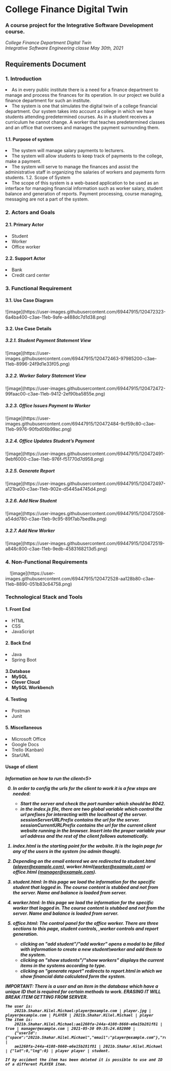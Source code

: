<h1>College Finance Digital Twin</h1>
<h3>A course project for the Integrative Software Development course.</h3>

<i>
  College Finance Department Digital Twin<br>
  Integrative Software Engineering classe
  May 30th, 2021
</i>
<h2>Requirements Document</h2>
<h3>1. Introduction</h3>
<li>As in every public institute there is a need for a finance department to manage and process the finances for its operation. In our project we build a finance department for such an institute.</li>
<li>The system is one that simulates the digital twin of a college financial department. Our system takes into account a college in which we have students attending predetermined courses. As in a student receives a curriculum he cannot change. A worker that teaches predetermined classes and an office that oversees and manages the payment surrounding them.</li>
<h4>1.1.	Purpose of system</h4>
<li>The system will manage salary payments to lecturers.
<li>The system will allow students to keep track of payments to the college, make a payment.
<li>The system will serve to manage the finances and assist the administrative staff in organizing the salaries of workers and payments form students.
<h>1.2.	Scope of System
<li>
  The scope of this system is a web-based application to be used as an interface for managing           financial information such as worker salary, student balance and generation of reports.
  Payment processing, course managing, messaging are not a part of the system.
</li>
<h3>2.	Actors and Goals</h4>
<h4>2.1.	Primary Actor</h4>
<li>Student</li>
<li>Worker</li>
<li>Office worker</li>
<h4>2.2.	Support Actor</h4>
<li>Bank</li>
<li>Credit card center</li>


  <h3>3. Functional Requirement</h3>
<h4>3.1. Use Case Diagram</h4>
![image](https://user-images.githubusercontent.com/69447915/120472323-6a4ba400-c3ae-11eb-9afe-a488dc7d1d38.png)
<h4>3.2.	Use Case Details</h4>
<h5>3.2.1.	Student Payment Statement View</h5>
![image](https://user-images.githubusercontent.com/69447915/120472463-97985200-c3ae-11eb-8996-24f9d1e33f05.png)

<h5>3.2.2.	Worker Salary Statement View</h5>
![image](https://user-images.githubusercontent.com/69447915/120472472-99faac00-c3ae-11eb-9412-2ef90ba5855e.png)

<h5>3.2.3.	Office Issues Payment to Worker</h5>
![image](https://user-images.githubusercontent.com/69447915/120472484-9cf59c80-c3ae-11eb-9976-90fbd06b99ac.png)

<h5>3.2.4.	Office Updates Student’s Payment</h5>
![image](https://user-images.githubusercontent.com/69447915/120472491-9ebf6000-c3ae-11eb-976f-f51770d7d958.png)

<h5>3.2.5.	Generate Report</h5>
![image](https://user-images.githubusercontent.com/69447915/120472497-a121ba00-c3ae-11eb-902e-d5445a4745d4.png)


<h5>3.2.6.	Add New Student</h5>
![image](https://user-images.githubusercontent.com/69447915/120472508-a54dd780-c3ae-11eb-9c95-89f7ab7bed9a.png)

<h5>3.2.7.	Add New Worker</h5>
![image](https://user-images.githubusercontent.com/69447915/120472519-a848c800-c3ae-11eb-9edb-4583168213d5.png)

  <h3>4.	Non-Functional Requirements</h3>
 ![image](https://user-images.githubusercontent.com/69447915/120472528-aa128b80-c3ae-11eb-8890-051b83c64758.png)

  <h3>Technological Stack and Tools</h3>
  <h4>1.	Front End</h4>
  <li>HTML</li>
  <li>CSS</li>
  <li>JavaScript</li>
  <h4>2.	Back End</h4>
  <li>Java</li>
  <li>Spring Boot</li>
  <h4>3.Database
  <li>MySQL</li>
  <li>Clever Cloud</li>
  <li>MySQL Workbench</li>
  <h4>4.	Testing</h4>
  <li>Postman</li>
  <li>Junit</li>
  <h4>5.	Miscellaneous </h4>
  <li>Microsoft Office</li>
  <li>Google Docs</li>
  <li>Trello (Kanban)</li>
  <li>StarUML</li>

  <h4>Usage of client</h4>
  <h5>Information on how to run the client<5>

0. In order to config the urls for the client to work it is a few steps are needed:
	- Start the server and check the port number which should be 8042.
	- in the index.js file, there are two global variable which control the url prefixes for interacting with the localhost of the server.
	  sessionServerURLPrefix contains the url for the server.
	  sessionCurrentURLPrefix contains the url for the current client website running in the browser.
	  Insert into the proper variable your url address and the rest of the client follows automatically.
	  
1. index.html is the starting point for the website. It is the login page for any of the users in the system (no admin though).

2. Depending on the email entered we are redirected to student.html (player@example.com), worker.html(worker@example.com) or office.html (manager@example.com).

3. student.html:
	In this page we load the information for the specific student that logged in.
	The course content is stubbed and not from the server.
	Name and balance is loaded from server.
	
4. worker.html:
	In this page we load the information for the specific worker that logged in.
	The course content is stubbed and not from the server.
	Name and balance is loaded from server.
	
4. office.html:
	The control panel for the office worker. 
	There are three sections to this page, student controls, ,worker controls and report generation.
	- clicking on "add student"/"add worker" opens a modal to be filled with information to create a new student\worker and add them to the system.
	- clicking on "show students"/"show workers" displays the current items in the systems according to type.
	- clicking on "generate report" redirects to report.html in which we show financial data calculated form the system.
	
IMPORTANT:
	There is a user and an item in the database which have a unique ID that is required for certain methods to work.
	ERASING IT WILL BREAK ITEM GETTING FROM SERVER.
	
	The user is:
		2021b.Shahar.Hilel.Michael:player@example.com | player.jpg | player@example.com | PLAYER | 2021b.Shahar.Hilel.Michael | player
	The item is:
		2021b.Shahar.Hilel.Michael:ae1260fa-244a-4108-8660-e6e15b281f81 | true | manager@example.com | 2021-05-30 09:35:24.682000 |
		{"userId":{"space":"2021b.Shahar.Hilel.Michael","email":"player@example.com"},"role":"PLAYER","username":"player","avatar":"player.jpg","balance":"0"} |
		ae1260fa-244a-4108-8660-e6e15b281f81 | 2021b.Shahar.Hilel.Michael | {"lat":0,"lng":0} | player player | student.
	
	If by accident the item has been deleted it is possible to use and ID of a different PLAYER item. 
